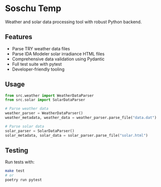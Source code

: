 # Soschu Temp

Weather and solar data processing tool with robust Python backend.

## Features

- Parse TRY weather data files
- Parse IDA Modeler solar irradiance HTML files
- Comprehensive data validation using Pydantic
- Full test suite with pytest
- Developer-friendly tooling

## Usage

```python
from src.weather import WeatherDataParser
from src.solar import SolarDataParser

# Parse weather data
weather_parser = WeatherDataParser()
weather_metadata, weather_data = weather_parser.parse_file("data.dat")

# Parse solar data
solar_parser = SolarDataParser()
solar_metadata, solar_data = solar_parser.parse_file("solar.html")
```

## Testing

Run tests with:
```bash
make test
# or
poetry run pytest
```
